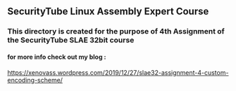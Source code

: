 ## SecurityTube Linux Assembly Expert Course

### This directory is created for the purpose of 4th Assignment of the SecurityTube SLAE 32bit course

#### for more info check out my blog :

https://xenovass.wordpress.com/2019/12/27/slae32-assignment-4-custom-encoding-scheme/

